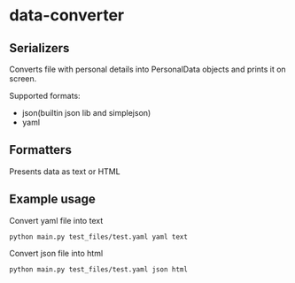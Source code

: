 # data-converter



## Serializers
Converts file with personal details into PersonalData objects and prints it on screen.

Supported formats:
* json(builtin json lib and simplejson)
* yaml

## Formatters
Presents data as text or HTML

## Example usage

Convert yaml file into text

`python main.py test_files/test.yaml yaml text`

Convert json file into html

`python main.py test_files/test.yaml json html`
